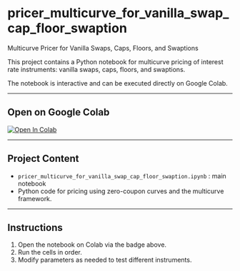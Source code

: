 # pricer_multicurve_for_vanilla_swap_cap_floor_swaption
Multicurve Pricer for Vanilla Swaps, Caps, Floors, and Swaptions

This project contains a Python notebook for multicurve pricing of interest rate instruments: vanilla swaps, caps, floors, and swaptions.

The notebook is interactive and can be executed directly on Google Colab.

---

## Open on Google Colab

[![Open In Colab](https://colab.research.google.com/assets/colab-badge.svg)](https://colab.research.google.com/github/Guillaume-B-Git-perso/pricer_multicurve_for_vanilla_swap_cap_floor_swaption/blob/main/pricer_multicurve_for_vanilla_swap_cap_floor_swaption.ipynb)

---

## Project Content

- `pricer_multicurve_for_vanilla_swap_cap_floor_swaption.ipynb` : main notebook  
- Python code for pricing using zero-coupon curves and the multicurve framework.

---

## Instructions

1. Open the notebook on Colab via the badge above.  
2. Run the cells in order.  
3. Modify parameters as needed to test different instruments.
